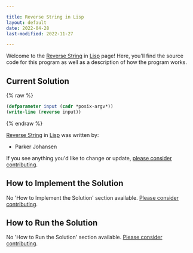 ```yaml
---

title: Reverse String in Lisp
layout: default
date: 2022-04-28
last-modified: 2022-11-27

---
```


Welcome to the [Reverse String](https://sampleprograms.io/projects/reverse-string) in [Lisp](https://sampleprograms.io/languages/lisp) page! Here, you'll find the source code for this program as well as a description of how the program works.

## Current Solution

{% raw %}

```lisp
(defparameter input (cadr *posix-argv*))
(write-line (reverse input))
```

{% endraw %}

[Reverse String](https://sampleprograms.io/projects/reverse-string) in [Lisp](https://sampleprograms.io/languages/lisp) was written by:

- Parker Johansen

If you see anything you'd like to change or update, [please consider contributing](https://github.com/TheRenegadeCoder/sample-programs).

## How to Implement the Solution

No 'How to Implement the Solution' section available. [Please consider contributing](https://github.com/TheRenegadeCoder/sample-programs-website).

## How to Run the Solution

No 'How to Run the Solution' section available. [Please consider contributing](https://github.com/TheRenegadeCoder/sample-programs-website).